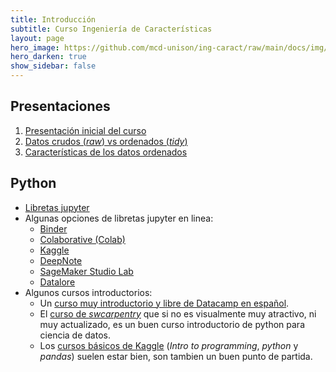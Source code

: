 ```yaml
---
title: Introducción
subtitle: Curso Ingeniería de Características
layout: page
hero_image: https://github.com/mcd-unison/ing-caract/raw/main/docs/img/rectoria2_muse.jpg
hero_darken: true
show_sidebar: false
---
```


## Presentaciones

1. [Presentación inicial del curso](https://github.com/mcd-unison/ing-caract/raw/main/slides/inicial.pdf)
2. [Datos crudos (*raw*) vs ordenados (*tidy*)](https://github.com/mcd-unison/ing-caract/raw/main/slides/RawAndProcessedData.pdf)
3. [Características de los datos ordenados](https://github.com/mcd-unison/ing-caract/raw/main/slides/ComponentsOfTidyData.pdf)


## Python

- [Libretas jupyter](intro-jupyter.html)
- Algunas opciones de libretas jupyter en linea:  
   - [Binder](https://mybinder.org)
   - [Colaborative (Colab)](https://colab.research.google.com)
   - [Kaggle](https://www.kaggle.com/code)
   - [DeepNote](https://deepnote.com)
   - [SageMaker Studio Lab](https://studiolab.sagemaker.aws)
   - [Datalore](https://datalore.jetbrains.com/)
- Algunos cursos introductorios:
  - Un [curso muy introductorio y libre de Datacamp en español](https://www.datacamp.com/community/open-courses/introduccion-a-python).
  - El [curso de *swcarpentry*](https://swcarpentry.github.io/python-novice-inflammation/) que si no es visualmente muy atractivo, ni muy actualizado, es un buen curso introductorio de python para ciencia de datos.
  - Los [cursos básicos de Kaggle](https://www.kaggle.com/learn) (*Intro to programming*, *python* y *pandas*) suelen estar bien, son tambien un buen punto de partida.
